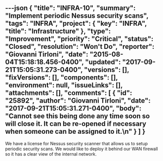 ---json
{
  "title": "INFRA-10",
  "summary": "Implement periodic Nessus security scans",
  "tags": "INFRA",
  "project": {
    "key": "INFRA",
    "title": "Infrastructure"
  },
  "type": "Improvement",
  "priority": "Critical",
  "status": "Closed",
  "resolution": "Won't Do",
  "reporter": "Giovanni Tirloni",
  "date": "2015-08-04T15:18:18.456-0400",
  "updated": "2017-09-21T15:05:31.273-0400",
  "versions": [],
  "fixVersions": [],
  "components": [],
  "environment": null,
  "issueLinks": [],
  "attachments": [],
  "comments": [
    {
      "id": "25892",
      "author": "Giovanni Tirloni",
      "date": "2017-09-21T15:05:31.271-0400",
      "body": "Cannot see this being done any time soon so will close it. It can be re-opened if necessary when someone can be assigned to it.\n"
    }
  ]
}
---
We have a license for Nessus security scanner that allows us to setup periodic security scans. We would like to deploy it behind our WAN firewall so it has a clear view of the internal network.

        